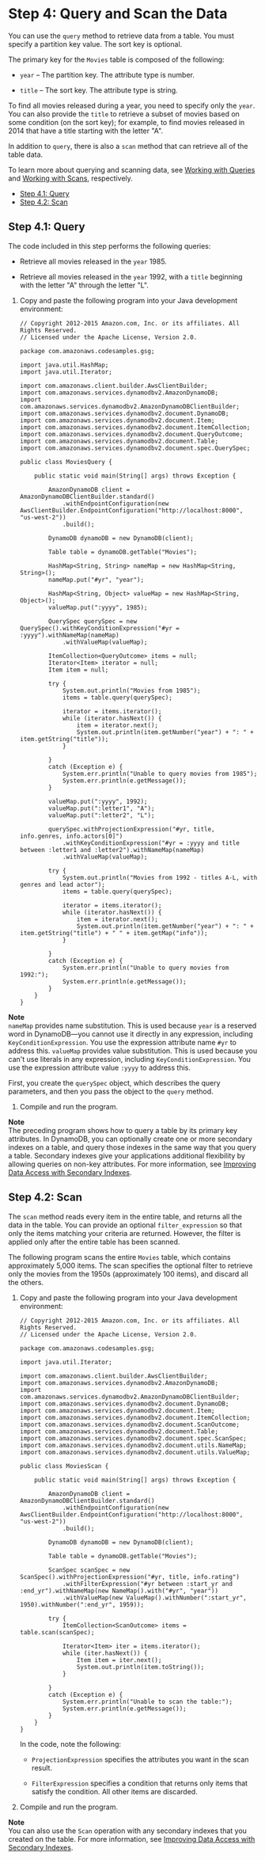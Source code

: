 # Step 4: Query and Scan the Data<a name="GettingStarted.Java.04"></a>

You can use the `query` method to retrieve data from a table\. You must specify a partition key value\. The sort key is optional\.

The primary key for the `Movies` table is composed of the following:

+ `year` – The partition key\. The attribute type is number\. 

+ `title` – The sort key\. The attribute type is string\.

To find all movies released during a year, you need to specify only the `year`\. You can also provide the `title` to retrieve a subset of movies based on some condition \(on the sort key\); for example, to find movies released in 2014 that have a title starting with the letter "A"\.

In addition to `query`, there is also a `scan` method that can retrieve all of the table data\.

To learn more about querying and scanning data, see [Working with Queries](Query.md) and [Working with Scans](Scan.md), respectively\. 


+ [Step 4\.1: Query](#GettingStarted.Java.04.Query)
+ [Step 4\.2: Scan](#GettingStarted.Java.04.Scan)

## Step 4\.1: Query<a name="GettingStarted.Java.04.Query"></a>

The code included in this step performs the following queries:

+ Retrieve all movies released in the `year` 1985\.

+ Retrieve all movies released in the `year` 1992, with a `title` beginning with the letter "A" through the letter "L"\.

1. Copy and paste the following program into your Java development environment:

   ```
   // Copyright 2012-2015 Amazon.com, Inc. or its affiliates. All Rights Reserved.
   // Licensed under the Apache License, Version 2.0.
   
   package com.amazonaws.codesamples.gsg;
   
   import java.util.HashMap;
   import java.util.Iterator;
   
   import com.amazonaws.client.builder.AwsClientBuilder;
   import com.amazonaws.services.dynamodbv2.AmazonDynamoDB;
   import com.amazonaws.services.dynamodbv2.AmazonDynamoDBClientBuilder;
   import com.amazonaws.services.dynamodbv2.document.DynamoDB;
   import com.amazonaws.services.dynamodbv2.document.Item;
   import com.amazonaws.services.dynamodbv2.document.ItemCollection;
   import com.amazonaws.services.dynamodbv2.document.QueryOutcome;
   import com.amazonaws.services.dynamodbv2.document.Table;
   import com.amazonaws.services.dynamodbv2.document.spec.QuerySpec;
   
   public class MoviesQuery {
   
       public static void main(String[] args) throws Exception {
   
           AmazonDynamoDB client = AmazonDynamoDBClientBuilder.standard()
               .withEndpointConfiguration(new AwsClientBuilder.EndpointConfiguration("http://localhost:8000", "us-west-2"))
               .build();
   
           DynamoDB dynamoDB = new DynamoDB(client);
   
           Table table = dynamoDB.getTable("Movies");
   
           HashMap<String, String> nameMap = new HashMap<String, String>();
           nameMap.put("#yr", "year");
   
           HashMap<String, Object> valueMap = new HashMap<String, Object>();
           valueMap.put(":yyyy", 1985);
   
           QuerySpec querySpec = new QuerySpec().withKeyConditionExpression("#yr = :yyyy").withNameMap(nameMap)
               .withValueMap(valueMap);
   
           ItemCollection<QueryOutcome> items = null;
           Iterator<Item> iterator = null;
           Item item = null;
   
           try {
               System.out.println("Movies from 1985");
               items = table.query(querySpec);
   
               iterator = items.iterator();
               while (iterator.hasNext()) {
                   item = iterator.next();
                   System.out.println(item.getNumber("year") + ": " + item.getString("title"));
               }
   
           }
           catch (Exception e) {
               System.err.println("Unable to query movies from 1985");
               System.err.println(e.getMessage());
           }
   
           valueMap.put(":yyyy", 1992);
           valueMap.put(":letter1", "A");
           valueMap.put(":letter2", "L");
   
           querySpec.withProjectionExpression("#yr, title, info.genres, info.actors[0]")
               .withKeyConditionExpression("#yr = :yyyy and title between :letter1 and :letter2").withNameMap(nameMap)
               .withValueMap(valueMap);
   
           try {
               System.out.println("Movies from 1992 - titles A-L, with genres and lead actor");
               items = table.query(querySpec);
   
               iterator = items.iterator();
               while (iterator.hasNext()) {
                   item = iterator.next();
                   System.out.println(item.getNumber("year") + ": " + item.getString("title") + " " + item.getMap("info"));
               }
   
           }
           catch (Exception e) {
               System.err.println("Unable to query movies from 1992:");
               System.err.println(e.getMessage());
           }
       }
   }
   ```
**Note**  
`nameMap` provides name substitution\. This is used because `year` is a reserved word in DynamoDB—you cannot use it directly in any expression, including `KeyConditionExpression`\. You use the expression attribute name `#yr` to address this\.
`valueMap` provides value substitution\. This is used because you can't use literals in any expression, including `KeyConditionExpression`\. You use the expression attribute value `:yyyy` to address this\.

   First, you create the `querySpec` object, which describes the query parameters, and then you pass the object to the `query` method\.

1. Compile and run the program\.

**Note**  
The preceding program shows how to query a table by its primary key attributes\. In DynamoDB, you can optionally create one or more secondary indexes on a table, and query those indexes in the same way that you query a table\. Secondary indexes give your applications additional flexibility by allowing queries on non\-key attributes\. For more information, see [Improving Data Access with Secondary Indexes](SecondaryIndexes.md)\. 

## Step 4\.2: Scan<a name="GettingStarted.Java.04.Scan"></a>

The `scan` method reads every item in the entire table, and returns all the data in the table\. You can provide an optional `filter_expression` so that only the items matching your criteria are returned\. However, the filter is applied only after the entire table has been scanned\.

The following program scans the entire `Movies` table, which contains approximately 5,000 items\. The scan specifies the optional filter to retrieve only the movies from the 1950s \(approximately 100 items\), and discard all the others\.

1. Copy and paste the following program into your Java development environment:

   ```
   // Copyright 2012-2015 Amazon.com, Inc. or its affiliates. All Rights Reserved.
   // Licensed under the Apache License, Version 2.0.
   
   package com.amazonaws.codesamples.gsg;
   
   import java.util.Iterator;
   
   import com.amazonaws.client.builder.AwsClientBuilder;
   import com.amazonaws.services.dynamodbv2.AmazonDynamoDB;
   import com.amazonaws.services.dynamodbv2.AmazonDynamoDBClientBuilder;
   import com.amazonaws.services.dynamodbv2.document.DynamoDB;
   import com.amazonaws.services.dynamodbv2.document.Item;
   import com.amazonaws.services.dynamodbv2.document.ItemCollection;
   import com.amazonaws.services.dynamodbv2.document.ScanOutcome;
   import com.amazonaws.services.dynamodbv2.document.Table;
   import com.amazonaws.services.dynamodbv2.document.spec.ScanSpec;
   import com.amazonaws.services.dynamodbv2.document.utils.NameMap;
   import com.amazonaws.services.dynamodbv2.document.utils.ValueMap;
   
   public class MoviesScan {
   
       public static void main(String[] args) throws Exception {
   
           AmazonDynamoDB client = AmazonDynamoDBClientBuilder.standard()
               .withEndpointConfiguration(new AwsClientBuilder.EndpointConfiguration("http://localhost:8000", "us-west-2"))
               .build();
   
           DynamoDB dynamoDB = new DynamoDB(client);
   
           Table table = dynamoDB.getTable("Movies");
   
           ScanSpec scanSpec = new ScanSpec().withProjectionExpression("#yr, title, info.rating")
               .withFilterExpression("#yr between :start_yr and :end_yr").withNameMap(new NameMap().with("#yr", "year"))
               .withValueMap(new ValueMap().withNumber(":start_yr", 1950).withNumber(":end_yr", 1959));
   
           try {
               ItemCollection<ScanOutcome> items = table.scan(scanSpec);
   
               Iterator<Item> iter = items.iterator();
               while (iter.hasNext()) {
                   Item item = iter.next();
                   System.out.println(item.toString());
               }
   
           }
           catch (Exception e) {
               System.err.println("Unable to scan the table:");
               System.err.println(e.getMessage());
           }
       }
   }
   ```

   In the code, note the following:

   + `ProjectionExpression` specifies the attributes you want in the scan result\.

   + `FilterExpression` specifies a condition that returns only items that satisfy the condition\. All other items are discarded\.

1. Compile and run the program\.

**Note**  
You can also use the `Scan` operation with any secondary indexes that you created on the table\. For more information, see [Improving Data Access with Secondary Indexes](SecondaryIndexes.md)\. 